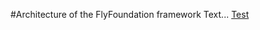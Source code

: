 #Architecture of the FlyFoundation framework
Text... <a href="https://rawgit.com/michaelvalentin/flyfoundation/mv-project/docs/diagrams/high-level-system-design.class.violet.html" target="_blank">Test</a>